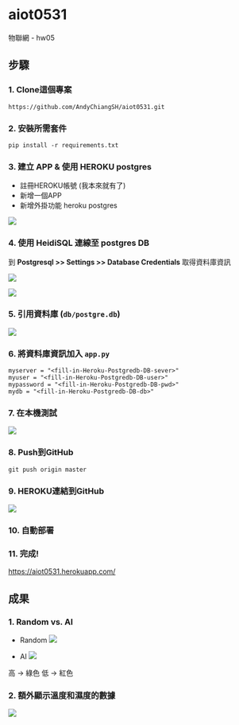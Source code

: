 # aiot0531

物聯網 - hw05

## 步驟

### 1. Clone這個專案

```
https://github.com/AndyChiangSH/aiot0531.git
```

### 2. 安裝所需套件

```
pip install -r requirements.txt
```

### 3. 建立 APP & 使用 HEROKU postgres

* 註冊HEROKU帳號 (我本來就有了)
* 新增一個APP
* 新增外掛功能 heroku postgres

![](https://i.imgur.com/CiBtM8e.png)


### 4. 使用 HeidiSQL 連線至 postgres DB

到 **Postgresql >> Settings >> Database Credentials** 取得資料庫資訊

![](https://i.imgur.com/1mAEzBF.jpg)

![](https://i.imgur.com/zlLuIs5.jpg)

### 5. 引用資料庫 (`db/postgre.db`)

![](https://i.imgur.com/u2fJ0qI.png)

### 6. 將資料庫資訊加入 `app.py`

```
myserver = "<fill-in-Heroku-Postgredb-DB-sever>"
myuser = "<fill-in-Heroku-Postgredb-DB-user>"
mypassword = "<fill-in-Heroku-Postgredb-DB-pwd>"
mydb = "<fill-in-Heroku-Postgredb-DB-db>"
```

### 7. 在本機測試

![](https://i.imgur.com/CZhBw6t.png)


### 8. Push到GitHub

```
git push origin master
```

### 9. HEROKU連結到GitHub

![](https://i.imgur.com/DnGsJrE.png)

### 10. 自動部署

### 11. 完成!

https://aiot0531.herokuapp.com/


## 成果

### 1. Random vs. AI

* Random
![](https://i.imgur.com/1iAelnS.png)

* AI
![](https://i.imgur.com/81135Pd.png)

高 -> 綠色
低 -> 紅色

### 2. 額外顯示溫度和濕度的數據

![](https://i.imgur.com/x6DQw62.png)
